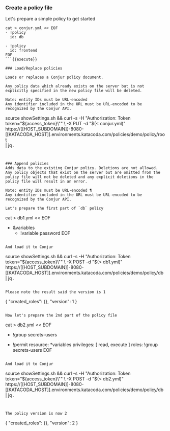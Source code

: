 
### Create a policy file

Let's prepare a simple policy to get started

```
cat > conjur.yml << EOF
- !policy
  id: db

- !policy
  id: frontend
EOF
```{{execute}}

### Load/Replace policies 

Loads or replaces a Conjur policy document.

Any policy data which already exists on the server but is not explicitly specified in the new policy file will be deleted.

Note: entity IDs must be URL-encoded
Any identifier included in the URL must be URL-encoded to be recognized by the Conjur API.

```
source showSettings.sh && curl -s -H "Authorization: Token token=\"${access_token}\"" \
     -X PUT -d "$(< conjur.yml)" \
     https://[[HOST_SUBDOMAIN]]-8080-[[KATACODA_HOST]].environments.katacoda.com/policies/demo/policy/root \
     | jq .
```{{execute}}


### Append policies 
Adds data to the existing Conjur policy. Deletions are not allowed. Any policy objects that exist on the server but are omitted from the policy file will not be deleted and any explicit deletions in the policy file will result in an error.

Note: entity IDs must be URL-encoded ¶
Any identifier included in the URL must be URL-encoded to be recognized by the Conjur API.

Let's prepare the first part of `db` policy
```
cat > db1.yml << EOF
- &variables
  - !variable password
EOF
```{{execute}}

And load it to Conjur
```
source showSettings.sh && curl -s -H "Authorization: Token token=\"${access_token}\"" \
     -X POST -d "$(< db1.yml)" \
     https://[[HOST_SUBDOMAIN]]-8080-[[KATACODA_HOST]].environments.katacoda.com/policies/demo/policy/db \
     | jq .
```{{execute}}

Please note the result said the version is 1
```
{
  "created_roles": {},
  "version": 1
}
```

Now let's prepare the 2nd part of the policy file

```
cat > db2.yml << EOF
- !group secrets-users

- !permit
  resource: *variables
  privileges: [ read, execute ]
  roles: !group secrets-users
EOF
```{{execute}}

And load it to Conjur
```
source showSettings.sh && curl -s -H "Authorization: Token token=\"${access_token}\"" \
     -X POST -d "$(< db2.yml)" \
     https://[[HOST_SUBDOMAIN]]-8080-[[KATACODA_HOST]].environments.katacoda.com/policies/demo/policy/db \
     | jq .
```{{execute}}


The policy version is now 2
```
{
  "created_roles": {},
  "version": 2
}
```


